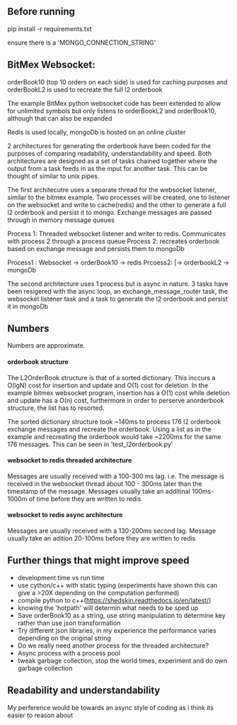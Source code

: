## Before running
pip install -r requirements.txt

ensure there is a 'MONGO_CONNECTION_STRING' 

## BitMex Websocket:

orderBook10 (top 10 orders on each side) is used for caching purposes and orderBookL2 is used 
to recreate the full l2 orderbook

The example BitMex python websocket code has been extended to allow for unlimited symbols but only listens
to orderBookL2 and orderBook10, although that can also be expanded

Redis is used locally, mongoDb is hosted on an online cluster

2 architectures for generating the orderbook have been coded for the purposes of comparing
readability, understandability and speed. Both architectures are designed as a set of tasks chained
together where the output from a task feeds in as the input for another task. This can be thought of similar
to unix pipes.
        

The first architecutre uses a separate thread for the websocket listener, similar to the bitmex example. Two processes
will be created, one to listener on the websocket and write to cache(redis) and the other to generate a
full l2 orderbook and persist it to mongo. Exchange messages are passed through in memory message queues

Process 1: Threaded websocket listener and writer to redis. Communicates with process 2 through a process queue
Process 2: recreates orderbook based on exchange message and persists them to mongoDb

Process1 : Websocket -> orderBook10 -> redis
Prcoess2:   |-> orderbookL2 -> mongoDb


The second architecture uses 1 process but is async in nature. 3 tasks have been resigered with the async loop,
an exchange_message_router task, the websocket listener task and a task to generate the l2 orderbook and persist it
in mongoDb


## Numbers

Numbers are approximate.

#### orderbook structure
The L2OrderBook structure is that of a sorted dictionary. This inccurs a O(lgN) cost for insertion and update and O(1)
cost for deletion. In the example bitmex websocket program, insertion has a O(1) cost while deletion and update has 
a O(n) cost, furthermore in order to perserve anorderbook structure, the list has to resorted. 

The sorted dictionary structure took ~140ms to process 176 l2 orderbook exchange messages and recreate the orderbook. 
Using a list as in the example and recreating the orderbook would take ~2200ms for the same 176 messages. This can be
seen in 'test_l2orderbook.py'

#### websocket to redis threaded architecture
Messages are usually received with a 100-300 ms lag. i.e. The message is received in the websocket thread about 100 - 300ms
later than the timestamp of the message. Messages usually take an additinal 100ms-1000m of time before they are
written to redis

#### websocket to redis async architecture
Messages are usually received with a 130-200ms second lag. Message usually take an adition 20-100ms before they
are written to redis

## Further things that might improve speed
* development time vs run time
* use cython/c++ with static typing (experiments have shown this can give a >20X depending on the computation performed)
* compile python to c++(https://shedskin.readthedocs.io/en/latest/)
* knowing the 'hotpath' will determin what needs to be sped up
* Save orderBook10 as a string, use string manipulation to determine key rather than use json transformation
* Try different json libraries, in my experience the performance varies depending on the original string
* Do we really need another process for the threaded architecture?
* Async process with a process pool
* tweak garbage collection, stop the world times, experiment and do own garbage collection


## Readability and understandability
My perference would be towards an async style of coding as i think its easier to reason about

